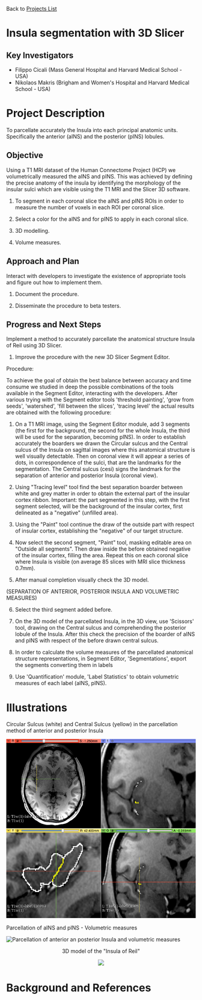 Back to [Projects List](../../README.md#ProjectsList)

# Insula segmentation with 3D Slicer

## Key Investigators

- Filippo Cicali (Mass General Hospital and Harvard Medical School - USA)
- Nikolaos Makris (Brigham and Women's Hospital and Harvard Medical School - USA)


# Project Description

To parcellate accurately the Insula into each principal anatomic units. Specifically the anterior (aINS) and the posterior (pINS) lobules.

## Objective

Using a T1 MRI dataset of the Human Connectome Project (HCP) we volumetrically measured the aINS and pINS.
This was achieved by defining the precise anatomy of the insula by identifying the morphology of the insular sulci which are visible using the T1 MRI and the Slicer 3D software.


1. To segment in each coronal slice the aINS and pINS ROIs in order to measure the number of voxels in each ROI per coronal slice.

1. Select a color for the aINS and for pINS to apply in each coronal slice.

1. 3D modelling.

1. Volume measures.


## Approach and Plan

Interact with developers to investigate the existence of appropriate tools and figure out how to implement them.

1. Document the procedure.

1. Disseminate the procedure to beta testers.


## Progress and Next Steps

Implement a method to accurately parcellate the anatomical structure Insula of Reil using 3D Slicer.

1. Improve the procedure with the new 3D Slicer Segment Editor.

Procedure:

To achieve the goal of obtain the best balance between accuracy and time consume we studied in deep the possible combinations of the tools available in the Segment Editor, interacting with the developers.
After various trying with the Segment editor tools 'threshold painting', 'grow from seeds', 'watershed', 'fill between the slices', 'tracing level' the actual results are obtained with the following procedure:

1) On a T1 MRI image, using the Segment Editor module, add 3 segments (the first for the background, the second for the whole Insula, the third will be used for the separation, becoming pINS). 
In order to establish accurately the boarders we drawn the Circular sulcus and the Central sulcus of the Insula on sagittal images where this anatomical structure is well visually detectable.
Then on coronal view it will appear a series of dots, in correspondence of the sulci, that are the landmarks for the segmentation. The Central sulcus (cesi) signs the landmark for the separation of anterior and posterior Insula (coronal view).

2) Using "Tracing level" tool find the best separation boarder between white and grey matter in order to obtain the external part of the insular cortex ribbon. Important: the part segmented in this step, with the first segment selected, will be the background of the insular cortex, first delineated as a "negative" (unfilled area).

3) Using the "Paint" tool continue the draw of the outside part with respect of insular cortex, establishing the "negative" of our target structure.

4) Now select the second segment, "Paint" tool, masking editable area on "Outside all segments". Then draw inside the before obtained negative of the insular cortex, filling the area.
Repeat this on each coronal slice where Insula is visible (on average 85 slices with MRI slice thickness 0.7mm).

5) After manual completion visually check the 3D model.

(SEPARATION OF ANTERIOR, POSTERIOR INSULA AND VOLUMETRIC MEASURES)

6) Select the third segment added before.

5) On the 3D model of the parcellated Insula, in the 3D view, use 'Scissors' tool, drawing on the Central sulcus and comprehending the posterior lobule of the Insula. After this check the precision of the boarder of aINS and pINS with respect of the before drawn central sulcus.

6) In order to calculate the volume measures of the parcellated anatomical structure representations, in Segment Editor, 'Segmentations', export the segments converting them in labels 

7) Use 'Quantification' module, 'Label Statistics' to obtain volumetric measures of each label (aINS, pINS).


# Illustrations

Circular Sulcus (white) and Central Sulcus (yellow) in the parcellation method of anterior and posterior Insula

![Insula Circular Sulcus and Central Sulcus in the parcellation method of aINS and pINS](Insula_Project.png)

Parcellation of aINS and pINS - Volumetric measures

![Parcellation of anterior an posterior Insula and volumetric measures](https://github.com/NA-MIC/ProjectWeek/blob/master/PW28_2018_GranCanaria/Projects/Insula_segmentation_with_3DSlicer/fullviews.png?raw=true)

<p align="center">
3D model of the "Insula of Reil"
</p>

<p align="center">
 <img src="https://github.com/NA-MIC/ProjectWeek/blob/master/PW28_2018_GranCanaria/Projects/Insula_segmentation_with_3DSlicer/aINS_pINS_1.gif?raw=true"/>
 </p>

# Background and References

<!-- If you developed any software, include link to the source code repository. If possible, also add links to sample data, and to any relevant publications. -->
